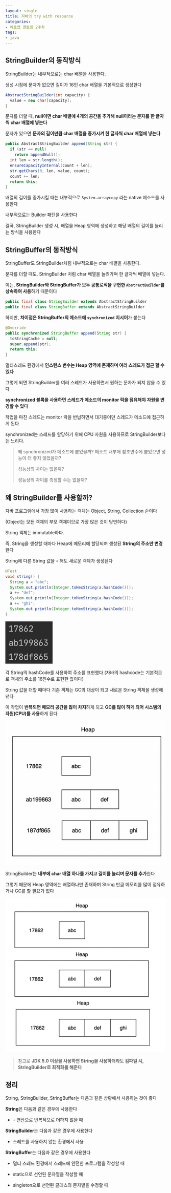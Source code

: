 ```yaml
---
layout: single
title: 자바의 try with resource
categories:
- 에프랩 멘토링 2주차
tags:
- java
---
```


## StringBuilder의 동작방식

StringBuilder는 내부적으로는 char 배열을 사용한다.

생성 시점에 문자가 없으면 길이가 16인 char 배열을 기본적으로 생성한다

```java
AbstractStringBuilder(int capacity) {
  value = new char[capacity];
}
```

문자를 더할 때, **null이면 char 배열에 4개의 공간을 추가해 null이라는 문자를 한 글자씩 char 배열에 넣는다**

문자가 있으면 **문자의 길이만큼 char 배열을 증가시켜 한 글자씩 char 배열에 넣는다**

```java
public AbstractStringBuilder append(String str) {
  if (str == null)
    return appendNull();
  int len = str.length();
  ensureCapacityInternal(count + len);
  str.getChars(0, len, value, count);
  count += len;
  return this;
}
```

배열의 길이를 증가시킬 때는 내부적으로 `System.arraycopy` 라는 native 메소드를 사용한다

내부적으로는 Builder 패턴을 사용한다

결국, StringBuilder 생성 시, 배열을 Heap 영역에 생성하고 해당 배열의 길이를 늘리는 방식을 사용한다



## StringBuffer의 동작방식

StringBuffer도 StringBuilder처럼 내부적으로는 char 배열을 사용한다.

문자를 더할 때도, StringBuilder 처럼 char 배열을 늘려가며 한 글자씩 배열에 넣는다.

이는, **StringBuilder와 StringBuffer가 모두 공통로직을 구현한 `AbstractBuilder`를 상속하여 사용**하기 때문이다

```java
public final class StringBuilder extends AbstractStringBuilder 
public final class StringBuffer extends AbstractStringBuilder 
```

하지만, **차이점은 StringBuffer의 메소드에 `synchronized` 지시어**가 붙는다

```java
@Override
public synchronized StringBuffer append(String str) {
  toStringCache = null;
  super.append(str);
  return this;
}
```

멀티스레드 환경에서 **인스턴스 변수는 Heap 영역에 존재하며 여러 스레드가 접근 할 수 있다**

그렇게 되면 StringBuilder를 여러 스레드가 사용하면서 원하는 문자가 되지 않을 수 있다

**synchronized 블록을 사용하면 스레드가 메소드의 monitor 락을 점유해야 자원을 변경할 수 있다**

작업을 마친 스레드는 monitor 락을 반납하면서 대기중이던 스레드가 메소드에 접근하게 된다

synchronized는 스레드를 할당하기 위해 CPU 자원을 사용하므로 StringBuilder보다는 느리다.

> 왜 synchronized가 메소드에 붙었을까? 메소드 내부에 참조변수에 붙었으면 성능이 더 좋지 않았을까?
>
> 성능상의 차이는 없을까?
>
> 성능상의 차이를 측정할 수는 없을까?

## 왜 StringBuilder를 사용할까?

자바 프로그램에서 가장 많이 사용하는 객체는 Object, String, Collection 순이다

(Object는 모든 객체의 부모 객체이므로 가장 많은 것이 당연하다)

String 객체는 immutable하다.

즉, String을 생성할 때마다 Heap에 메모리에 할당되며 생성된 **String의 주소만 변경**한다

String에 다른 String 값을 `+` 해도 새로운 객체가 생성된다

```java
@Test
void string() {
  String a = "abc";
  System.out.println(Integer.toHexString(a.hashCode()));
  a += "def";
  System.out.println(Integer.toHexString(a.hashCode()));
  a += "ghi";
  System.out.println(Integer.toHexString(a.hashCode()));
}
```

![image-20220416143956963](https://raw.githubusercontent.com/bgpark82/image/master/images/image-20220416143956963.png)

각 String의 hashCode를 사용하여 주소를 표현했다 (자바의 hashcode는 기본적으로 객체의 주소를 16진수로 표현한 값이다)

String 값을 더할 때마다 기존 객체는 GC의 대상이 되고 새로운 String 객체을 생성해낸다

이 작업이 **반복되면 메모리 공간을 많이 차지**하게 되고 **GC를 많이 하게 되어 시스템의 자원(CPU)를 사용**하게 된다

![image-20220416144407809](https://raw.githubusercontent.com/bgpark82/image/master/images/image-20220416144407809.png)

StringBuilder는 **내부에 char 배열 하나를 가지고 길이를 늘리며 문자를 추가**한다

그렇기 때문에 Heap 영역에는 배열하나만 존재하며 String 만큼 메모리를 많이 점유하거나 GC를 할 필요가 없다

![image-20220416145512064](https://raw.githubusercontent.com/bgpark82/image/master/images/image-20220416145512064.png)

> 참고로 **JDK 5.0 이상을 사용하면 String을 사용하더라도 컴파일 시, StringBuilder로 최적화를 해준다**

## 정리

String, StringBuilder, StringBuffer는 다음과 같은 상황에서 사용하는 것이 좋다

**String**은 다음과 같은 경우에 사용한다

- `+` 연산으로 반복적으로 더하지 않을 때

**StringBuilder**는 다음과 같은 경우에 사용한다

- 스레드를 사용하지 않는 환경에서 사용

**StringBuffer**는 다음과 같은 경우에 사용한다

- 멀티 스레드 환경에서 스레드에 안전한 프로그램을 작성할 때

- static으로 선언된 문자열을 작성할 때

- singleton으로 선언된 클래스의 문자열을 수정할 때


